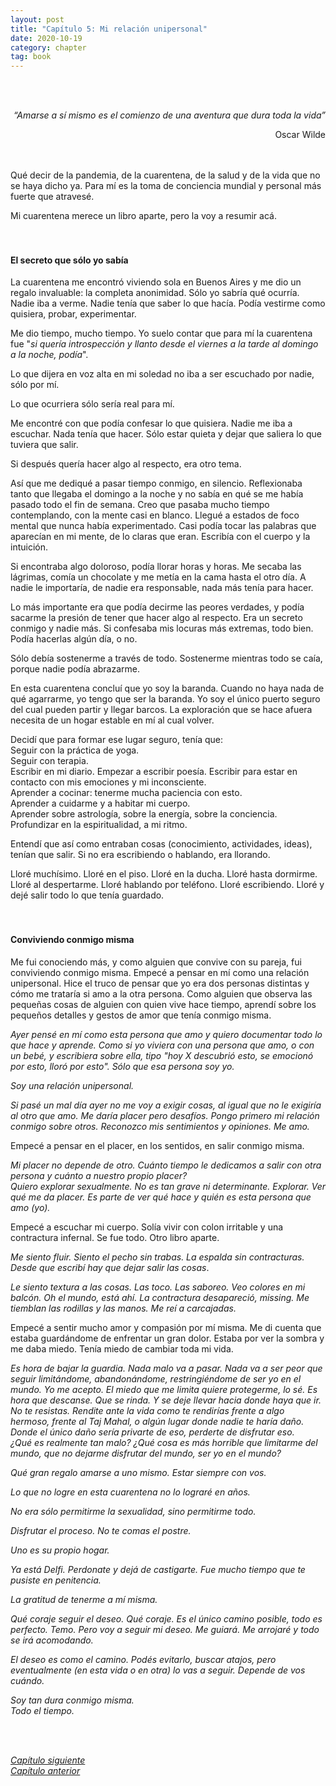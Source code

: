 ```yaml
---
layout: post
title: "Capítulo 5: Mi relación unipersonal"
date: 2020-10-19
category: chapter
tag: book
---
```

<br>
<br>
<p style="text-align: right">
<em>“Amarse a sí mismo es el comienzo de una aventura que dura toda la vida”</em></p>
<p style="text-align: right">
Oscar Wilde</p>

<br>
<br>
Qué decir de la pandemia, de la cuarentena, de la salud y de la vida que no se haya dicho ya. Para mí es la toma de conciencia mundial y personal más fuerte que atravesé.

Mi cuarentena merece un libro aparte, pero la voy a resumir acá.
<br>
<br>
<br>

#### El secreto que sólo yo sabía

La cuarentena me encontró viviendo sola en Buenos Aires y me dio un regalo invaluable: la completa anonimidad. Sólo yo sabría qué ocurría. Nadie iba a verme. Nadie tenía que saber lo que hacía. Podía vestirme como quisiera, probar, experimentar.

Me dio tiempo, mucho tiempo. Yo suelo contar que para mí la cuarentena fue "_si quería introspección y llanto desde el viernes a la tarde al domingo a la noche, podía_".

Lo que dijera en voz alta en mi soledad no iba a ser escuchado por nadie, sólo por mí.

Lo que ocurriera sólo sería real para mí.

Me encontré con que podía confesar lo que quisiera. Nadie me iba a escuchar. Nada tenía que hacer. Sólo estar quieta y dejar que saliera lo que tuviera que salir.

Si después quería hacer algo al respecto, era otro tema.

Así que me dediqué a pasar tiempo conmigo, en silencio. Reflexionaba tanto que llegaba el domingo a la noche y no sabía en qué se me había pasado todo el fin de semana. Creo que pasaba mucho tiempo contemplando, con la mente casi en blanco. Llegué a estados de foco mental que nunca había experimentado. Casi podía tocar las palabras que aparecían en mi mente, de lo claras que eran. Escribía con el cuerpo y la intuición.

Si encontraba algo doloroso, podía llorar horas y horas. Me secaba las lágrimas, comía un chocolate y me metía en la cama hasta el otro día. A nadie le importaría, de nadie era responsable, nada más tenía para hacer.

Lo más importante era que podía decirme las peores verdades, y podía sacarme la presión de tener que hacer algo al respecto. Era un secreto conmigo y nadie más. Si confesaba mis locuras más extremas, todo bien. Podía hacerlas algún día, o no.

Sólo debía sostenerme a través de todo. Sostenerme mientras todo se caía, porque nadie podía abrazarme.

En esta cuarentena concluí que yo soy la baranda. Cuando no haya nada de qué agarrarme, yo tengo que ser la baranda. Yo soy el único puerto seguro del cual pueden partir y llegar barcos. La exploración que se hace afuera necesita de un hogar estable en mí al cual volver.

Decidí que para formar ese lugar seguro, tenía que:<br>
Seguir con la práctica de yoga.<br>
Seguir con terapia.<br>
Escribir en mi diario. Empezar a escribir poesía. Escribir para estar en contacto con mis emociones y mi inconsciente.<br>
Aprender a cocinar: tenerme mucha paciencia con esto.<br>
Aprender a cuidarme y a habitar mi cuerpo.<br>
Aprender sobre astrología, sobre la energía, sobre la conciencia. Profundizar en la espiritualidad, a mi ritmo.<br>

Entendí que así como entraban cosas (conocimiento, actividades, ideas), tenían que salir. Si no era escribiendo o hablando, era llorando.

Lloré muchísimo. Lloré en el piso. Lloré en la ducha. Lloré hasta dormirme. Lloré al despertarme. Lloré hablando por teléfono. Lloré escribiendo. Lloré y dejé salir todo lo que tenía guardado.
<br>
<br>
<br>

#### Conviviendo conmigo misma

Me fui conociendo más, y como alguien que convive con su pareja, fui conviviendo conmigo misma. Empecé a pensar en mí como una relación unipersonal. Hice el truco de pensar que yo era dos personas distintas y cómo me trataría si amo a la otra persona. Como alguien que observa las pequeñas cosas de alguien con quien vive hace tiempo, aprendí sobre los pequeños detalles y gestos de amor que tenía conmigo misma.

_Ayer pensé en mí como esta persona que amo y quiero documentar todo lo que hace y aprende. Como si yo viviera con una persona que amo, o con un bebé, y escribiera sobre ella, tipo "hoy X descubrió esto, se emocionó por esto, lloró por esto". Sólo que esa persona soy yo._

_Soy una relación unipersonal._

_Si pasé un mal día ayer no me voy a exigir cosas, al igual que no le exigiría al otro que amo. Me daría placer pero desafíos. Pongo primero mi relación conmigo sobre otros. Reconozco mis sentimientos y opiniones. Me amo._

Empecé a pensar en el placer, en los sentidos, en salir conmigo misma.

_Mi placer no depende de otro. Cuánto tiempo le dedicamos a salir con otra persona y cuánto a nuestro propio placer?_<br>
_Quiero explorar sexualmente. No es tan grave ni determinante. Explorar. Ver qué me da placer. Es parte de ver qué hace y quién es esta persona que amo (yo)._

Empecé a escuchar mi cuerpo. Solía vivir con colon irritable y una contractura infernal. Se fue todo. Otro libro aparte.

_Me siento fluir. Siento el pecho sin trabas. La espalda sin contracturas. Desde que escribí hay que dejar salir las cosas_.

_Le siento textura a las cosas. Las toco. Las saboreo. Veo colores en mi balcón. Oh el mundo, está ahí. La contractura desapareció, missing. Me tiemblan las rodillas y las manos. Me reí a carcajadas._

Empecé a sentir mucho amor y compasión por mí misma. Me di cuenta que estaba guardándome de enfrentar un gran dolor. Estaba por ver la sombra y me daba miedo. Tenía miedo de cambiar toda mi vida.

_Es hora de bajar la guardia. Nada malo va a pasar. Nada va a ser peor que seguir limitándome, abandonándome, restringiéndome de ser yo en el mundo. Yo me acepto. El miedo que me limita quiere protegerme, lo sé. Es hora que descanse. Que se rinda. Y se deje llevar hacia donde haya que ir. No te resistas. Rendite ante la vida como te rendirías frente a algo hermoso, frente al Taj Mahal, o algún lugar donde nadie te haría daño. Donde el único daño sería privarte de eso, perderte de disfrutar eso._<br>
_¿Qué es realmente tan malo? ¿Qué cosa es más horrible que limitarme del mundo, que no dejarme disfrutar del mundo, ser yo en el mundo?_

_Qué gran regalo amarse a uno mismo. Estar siempre con vos._

_Lo que no logre en esta cuarentena no lo lograré en años._

_No era sólo permitirme la sexualidad, sino permitirme todo._

_Disfrutar el proceso. No te comas el postre._

_Uno es su propio hogar._

_Ya está Delfi. Perdonate y dejá de castigarte. Fue mucho tiempo que te pusiste en penitencia._

_La gratitud de tenerme a mí misma._

_Qué coraje seguir el deseo. Qué coraje. Es el único camino posible, todo es perfecto. Temo. Pero voy a seguir mi deseo. Me guiará. Me arrojaré y todo se irá acomodando._

_El deseo es como el camino. Podés evitarlo, buscar atajos, pero eventualmente (en esta vida o en otra) lo vas a seguir. Depende de vos cuándo._

_Soy tan dura conmigo misma._<br>
_Todo el tiempo._


<br>
<br>

_[Capítulo siguiente](https://youngdel.fi/posts/chapter/2020/10/19/capitulo-6/)_<br>
_[Capítulo anterior](https://youngdel.fi/posts/chapter/2020/10/19/capitulo-4/)_